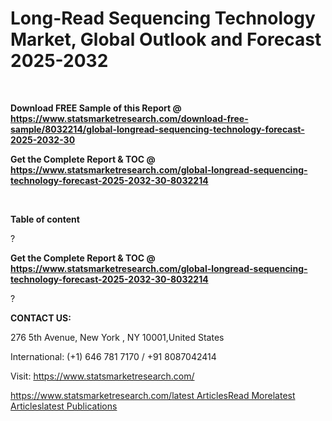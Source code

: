 <h1>Long-Read Sequencing Technology Market, Global Outlook and Forecast 2025-2032</h1><br/><p><strong>Download FREE Sample of this Report @ <a href="https://www.statsmarketresearch.com/download-free-sample/8032214/global-longread-sequencing-technology-forecast-2025-2032-30">https://www.statsmarketresearch.com/download-free-sample/8032214/global-longread-sequencing-technology-forecast-2025-2032-30</a></strong></p>
 
 
 
 <div><b>Get the Complete Report & TOC @ <a href="https://www.statsmarketresearch.com/global-longread-sequencing-technology-forecast-2025-2032-30-8032214">https://www.statsmarketresearch.com/global-longread-sequencing-technology-forecast-2025-2032-30-8032214</a></b></div>
 
 
 
 <p><br />
 
 <b>Table of content</b></p>
 
 
 
 <p>? </p>
 
 
 
 <div><b>Get the Complete Report & TOC @ <a href="https://www.statsmarketresearch.com/global-longread-sequencing-technology-forecast-2025-2032-30-8032214">https://www.statsmarketresearch.com/global-longread-sequencing-technology-forecast-2025-2032-30-8032214</a></b></div>
 
 
 
 <p>? </p>
 
 
 
 <p><b>CONTACT US:</b><br />
 
 276 5th Avenue, New York , NY 10001,United States<br />
 
 International: (+1) 646 781 7170 / +91 8087042414<br />
 
 Visit: <a href="https://www.statsmarketresearch.com/">https://www.statsmarketresearch.com/</a><br />
 
 <a href="https://gyeongbokgung.com">https://www.statsmarketresearch.com/</a><a href="https://hallyeomaritime.com">latest Articles</a><a href="https://jingwansa.com">Read More</a><a href="https://nguoiviet.jp/">latest Articles</a><a href="https://www.intelmarketresearch.com/">latest Publications</a></p>
